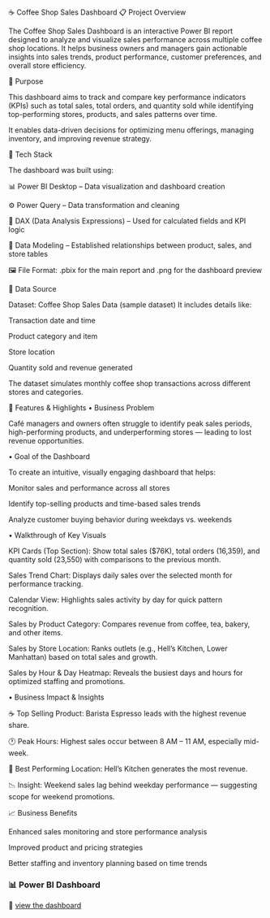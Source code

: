 ☕ Coffee Shop Sales Dashboard
📋 Project Overview

The Coffee Shop Sales Dashboard is an interactive Power BI report designed to analyze and visualize sales performance across multiple coffee shop locations. It helps business owners and managers gain actionable insights into sales trends, product performance, customer preferences, and overall store efficiency.

🎯 Purpose

This dashboard aims to track and compare key performance indicators (KPIs) such as total sales, total orders, and quantity sold while identifying top-performing stores, products, and sales patterns over time.

It enables data-driven decisions for optimizing menu offerings, managing inventory, and improving revenue strategy.

🧰 Tech Stack

The dashboard was built using:

📊 Power BI Desktop – Data visualization and dashboard creation

⚙️ Power Query – Data transformation and cleaning

🧮 DAX (Data Analysis Expressions) – Used for calculated fields and KPI logic

🧠 Data Modeling – Established relationships between product, sales, and store tables

🖼️ File Format: .pbix for the main report and .png for the dashboard preview

📂 Data Source

Dataset: Coffee Shop Sales Data (sample dataset)
It includes details like:

Transaction date and time

Product category and item

Store location

Quantity sold and revenue generated

The dataset simulates monthly coffee shop transactions across different stores and categories.

🌟 Features & Highlights
• Business Problem

Café managers and owners often struggle to identify peak sales periods, high-performing products, and underperforming stores — leading to lost revenue opportunities.

• Goal of the Dashboard

To create an intuitive, visually engaging dashboard that helps:

Monitor sales and performance across all stores

Identify top-selling products and time-based sales trends

Analyze customer buying behavior during weekdays vs. weekends

• Walkthrough of Key Visuals

KPI Cards (Top Section): Show total sales ($76K), total orders (16,359), and quantity sold (23,550) with comparisons to the previous month.

Sales Trend Chart: Displays daily sales over the selected month for performance tracking.

Calendar View: Highlights sales activity by day for quick pattern recognition.

Sales by Product Category: Compares revenue from coffee, tea, bakery, and other items.

Sales by Store Location: Ranks outlets (e.g., Hell’s Kitchen, Lower Manhattan) based on total sales and growth.

Sales by Hour & Day Heatmap: Reveals the busiest days and hours for optimized staffing and promotions.

• Business Impact & Insights

☕ Top Selling Product: Barista Espresso leads with the highest revenue share.

🕐 Peak Hours: Highest sales occur between 8 AM – 11 AM, especially mid-week.

📍 Best Performing Location: Hell’s Kitchen generates the most revenue.

📉 Insight: Weekend sales lag behind weekday performance — suggesting scope for weekend promotions.

📈 Business Benefits

Enhanced sales monitoring and store performance analysis

Improved product and pricing strategies

Better staffing and inventory planning based on time trends

### 📊 Power BI Dashboard  
🔗 [view the dashboard](https://app.powerbi.com/view?r=eyJrIjoiNjFiM2E4YWEtODVlZi00OTYwLTk0MGItY2MyOWVjNGM3NDJkIiwidCI6ImM5OTZkMzNkLTgzODYtNGU1Mi04OWYwLWY3OGIzOGViNzBiMSJ9)

